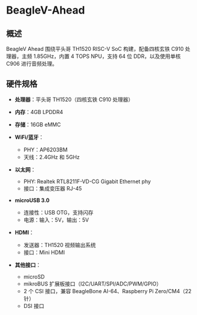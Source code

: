 # BeagleV-Ahead

## 概述

BeagleV Ahead 围绕平头哥 TH1520 RISC-V SoC 构建，配备四核玄铁 C910 处理器，主频 1.85GHz，内置 4 TOPS NPU，支持 64 位 DDR，以及使用单核 C906 进行音频处理。

## 硬件规格

- **处理器**：平头哥 TH1520（四核玄铁 C910 处理器）
- **内存**：4GB LPDDR4
- **存储**：16GB eMMC
- **WiFi/蓝牙**：
  - PHY：AP6203BM
  - 天线：2.4GHz 和 5GHz
- **以太网**：
  - PHY: Realtek RTL8211F-VD-CG Gigabit Ethernet phy
  - 接口：集成变压器 RJ-45
- **microUSB 3.0**
  - 连接性：USB OTG，支持闪存
  - 电源：输入：5V，输出：5V
- **HDMI**：
  - 发送器：TH1520 视频输出系统
  - 接口：Mini HDMI

- **其他接口**：
  - microSD
  - mikroBUS 扩展板接口（I2C/UART/SPI/ADC/PWM/GPIO）
  - 2 个 CSI 接口，兼容 BeagleBone AI-64、Raspberry Pi Zero/CM4（22 针）
  - DSI 接口